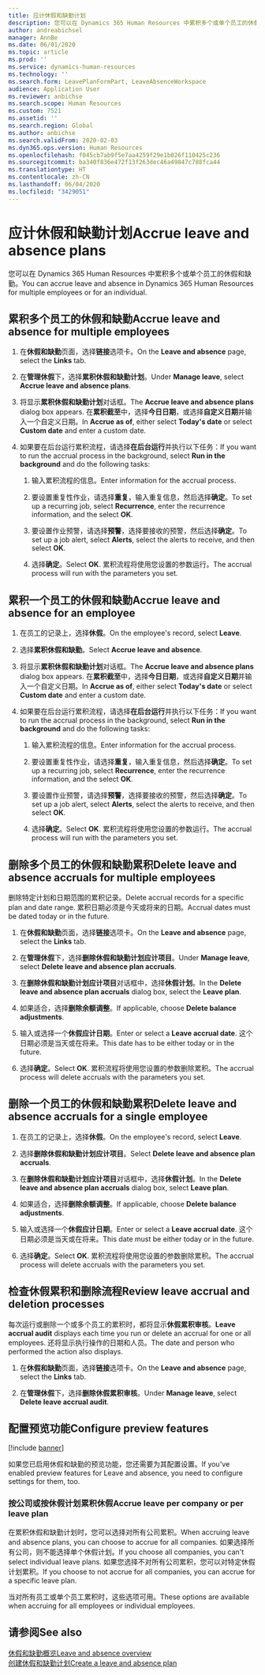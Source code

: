 ```yaml
---
title: 应计休假和缺勤计划
description: 您可以在 Dynamics 365 Human Resources 中累积多个或单个员工的休假和缺勤。
author: andreabichsel
manager: AnnBe
ms.date: 06/01/2020
ms.topic: article
ms.prod: ''
ms.service: dynamics-human-resources
ms.technology: ''
ms.search.form: LeavePlanFormPart, LeaveAbsenceWorkspace
audience: Application User
ms.reviewer: anbichse
ms.search.scope: Human Resources
ms.custom: 7521
ms.assetid: ''
ms.search.region: Global
ms.author: anbichse
ms.search.validFrom: 2020-02-03
ms.dyn365.ops.version: Human Resources
ms.openlocfilehash: f045cb7ab9f5e7aa4259f29e1b026f110425c236
ms.sourcegitcommit: ba340f836e472f13f263dec46a49847c788fca44
ms.translationtype: HT
ms.contentlocale: zh-CN
ms.lasthandoff: 06/04/2020
ms.locfileid: "3429051"
---
```

# <a name="accrue-leave-and-absence-plans"></a><span data-ttu-id="0e1ed-103">应计休假和缺勤计划</span><span class="sxs-lookup"><span data-stu-id="0e1ed-103">Accrue leave and absence plans</span></span>

<span data-ttu-id="0e1ed-104">您可以在 Dynamics 365 Human Resources 中累积多个或单个员工的休假和缺勤。</span><span class="sxs-lookup"><span data-stu-id="0e1ed-104">You can accrue leave and absence in Dynamics 365 Human Resources for multiple employees or for an individual.</span></span>

## <a name="accrue-leave-and-absence-for-multiple-employees"></a><span data-ttu-id="0e1ed-105">累积多个员工的休假和缺勤</span><span class="sxs-lookup"><span data-stu-id="0e1ed-105">Accrue leave and absence for multiple employees</span></span>

1. <span data-ttu-id="0e1ed-106">在**休假和缺勤**页面，选择**链接**选项卡。</span><span class="sxs-lookup"><span data-stu-id="0e1ed-106">On the **Leave and absence** page, select the **Links** tab.</span></span>

2. <span data-ttu-id="0e1ed-107">在**管理休假**下，选择**累积休假和缺勤计划**。</span><span class="sxs-lookup"><span data-stu-id="0e1ed-107">Under **Manage leave**, select **Accrue leave and absence plans**.</span></span>

3. <span data-ttu-id="0e1ed-108">将显示**累积休假和缺勤计划**对话框。</span><span class="sxs-lookup"><span data-stu-id="0e1ed-108">The **Accrue leave and absence plans** dialog box appears.</span></span> <span data-ttu-id="0e1ed-109">在**累积截至**中，选择**今日日期**，或选择**自定义日期**并输入一个自定义日期。</span><span class="sxs-lookup"><span data-stu-id="0e1ed-109">In **Accrue as of**, either select **Today's date** or select **Custom date** and enter a custom date.</span></span>

4. <span data-ttu-id="0e1ed-110">如果要在后台运行累积流程，请选择**在后台运行**并执行以下任务：</span><span class="sxs-lookup"><span data-stu-id="0e1ed-110">If you want to run the accrual process in the background, select **Run in the background** and do the following tasks:</span></span>

   1. <span data-ttu-id="0e1ed-111">输入累积流程的信息。</span><span class="sxs-lookup"><span data-stu-id="0e1ed-111">Enter information for the accrual process.</span></span>

   2. <span data-ttu-id="0e1ed-112">要设置重复性作业，请选择**重复**，输入重复信息，然后选择**确定**。</span><span class="sxs-lookup"><span data-stu-id="0e1ed-112">To set up a recurring job, select **Recurrence**, enter the recurrence information, and the select **OK**.</span></span>

   3. <span data-ttu-id="0e1ed-113">要设置作业预警，请选择**预警**，选择要接收的预警，然后选择**确定**。</span><span class="sxs-lookup"><span data-stu-id="0e1ed-113">To set up a job alert, select **Alerts**, select the alerts to receive, and then select **OK**.</span></span>

   4. <span data-ttu-id="0e1ed-114">选择**确定**。</span><span class="sxs-lookup"><span data-stu-id="0e1ed-114">Select **OK**.</span></span> <span data-ttu-id="0e1ed-115">累积流程将使用您设置的参数运行。</span><span class="sxs-lookup"><span data-stu-id="0e1ed-115">The accrual process will run with the parameters you set.</span></span>

## <a name="accrue-leave-and-absence-for-an-employee"></a><span data-ttu-id="0e1ed-116">累积一个员工的休假和缺勤</span><span class="sxs-lookup"><span data-stu-id="0e1ed-116">Accrue leave and absence for an employee</span></span>

1. <span data-ttu-id="0e1ed-117">在员工的记录上，选择**休假**。</span><span class="sxs-lookup"><span data-stu-id="0e1ed-117">On the employee's record, select **Leave**.</span></span>

2. <span data-ttu-id="0e1ed-118">选择**累积休假和缺勤**。</span><span class="sxs-lookup"><span data-stu-id="0e1ed-118">Select **Accrue leave and absence**.</span></span>

3. <span data-ttu-id="0e1ed-119">将显示**累积休假和缺勤计划**对话框。</span><span class="sxs-lookup"><span data-stu-id="0e1ed-119">The **Accrue leave and absence plans** dialog box appears.</span></span> <span data-ttu-id="0e1ed-120">在**累积截至**中，选择**今日日期**，或选择**自定义日期**并输入一个自定义日期。</span><span class="sxs-lookup"><span data-stu-id="0e1ed-120">In **Accrue as of**, either select **Today's date** or select **Custom date** and enter a custom date.</span></span>

4. <span data-ttu-id="0e1ed-121">如果要在后台运行累积流程，请选择**在后台运行**并执行以下任务：</span><span class="sxs-lookup"><span data-stu-id="0e1ed-121">If you want to run the accrual process in the background, select **Run in the background** and do the following tasks:</span></span>

   1. <span data-ttu-id="0e1ed-122">输入累积流程的信息。</span><span class="sxs-lookup"><span data-stu-id="0e1ed-122">Enter information for the accrual process.</span></span>

   2. <span data-ttu-id="0e1ed-123">要设置重复性作业，请选择**重复**，输入重复信息，然后选择**确定**。</span><span class="sxs-lookup"><span data-stu-id="0e1ed-123">To set up a recurring job, select **Recurrence**, enter the recurrence information, and the select **OK**.</span></span>

   3. <span data-ttu-id="0e1ed-124">要设置作业预警，请选择**预警**，选择要接收的预警，然后选择**确定**。</span><span class="sxs-lookup"><span data-stu-id="0e1ed-124">To set up a job alert, select **Alerts**, select the alerts to receive, and then select **OK**.</span></span>

   4. <span data-ttu-id="0e1ed-125">选择**确定**。</span><span class="sxs-lookup"><span data-stu-id="0e1ed-125">Select **OK**.</span></span> <span data-ttu-id="0e1ed-126">累积流程将使用您设置的参数运行。</span><span class="sxs-lookup"><span data-stu-id="0e1ed-126">The accrual process will run with the parameters you set.</span></span>

## <a name="delete-leave-and-absence-accruals-for-multiple-employees"></a><span data-ttu-id="0e1ed-127">删除多个员工的休假和缺勤累积</span><span class="sxs-lookup"><span data-stu-id="0e1ed-127">Delete leave and absence accruals for multiple employees</span></span>

<span data-ttu-id="0e1ed-128">删除特定计划和日期范围的累积记录。</span><span class="sxs-lookup"><span data-stu-id="0e1ed-128">Delete accrual records for a specific plan and date range.</span></span> <span data-ttu-id="0e1ed-129">累积日期必须是今天或将来的日期。</span><span class="sxs-lookup"><span data-stu-id="0e1ed-129">Accrual dates must be dated today or in the future.</span></span>

1. <span data-ttu-id="0e1ed-130">在**休假和缺勤**页面，选择**链接**选项卡。</span><span class="sxs-lookup"><span data-stu-id="0e1ed-130">On the **Leave and absence** page, select the **Links** tab.</span></span>

2. <span data-ttu-id="0e1ed-131">在**管理休假**下，选择**删除休假和缺勤计划应计项目**。</span><span class="sxs-lookup"><span data-stu-id="0e1ed-131">Under **Manage leave**, select **Delete leave and absence plan accruals**.</span></span>

3. <span data-ttu-id="0e1ed-132">在**删除休假和缺勤计划应计项目**对话框中，选择**休假计划**。</span><span class="sxs-lookup"><span data-stu-id="0e1ed-132">In the **Delete leave and absence plan accruals** dialog box, select the **Leave plan**.</span></span> 

4. <span data-ttu-id="0e1ed-133">如果适合，选择**删除余额调整**。</span><span class="sxs-lookup"><span data-stu-id="0e1ed-133">If applicable, choose **Delete balance adjustments**.</span></span>

5. <span data-ttu-id="0e1ed-134">输入或选择一个**休假应计日期**。</span><span class="sxs-lookup"><span data-stu-id="0e1ed-134">Enter or select a **Leave accrual date**.</span></span> <span data-ttu-id="0e1ed-135">这个日期必须是当天或在将来。</span><span class="sxs-lookup"><span data-stu-id="0e1ed-135">This date has to be either today or in the future.</span></span> 

6. <span data-ttu-id="0e1ed-136">选择**确定**。</span><span class="sxs-lookup"><span data-stu-id="0e1ed-136">Select **OK**.</span></span> <span data-ttu-id="0e1ed-137">累积流程将使用您设置的参数删除累积。</span><span class="sxs-lookup"><span data-stu-id="0e1ed-137">The accrual process will delete accruals with the parameters you set.</span></span> 

## <a name="delete-leave-and-absence-accruals-for-a-single-employee"></a><span data-ttu-id="0e1ed-138">删除一个员工的休假和缺勤累积</span><span class="sxs-lookup"><span data-stu-id="0e1ed-138">Delete leave and absence accruals for a single employee</span></span>

1. <span data-ttu-id="0e1ed-139">在员工的记录上，选择**休假**。</span><span class="sxs-lookup"><span data-stu-id="0e1ed-139">On the employee's record, select **Leave**.</span></span>

2. <span data-ttu-id="0e1ed-140">选择**删除休假和缺勤计划应计项目**。</span><span class="sxs-lookup"><span data-stu-id="0e1ed-140">Select **Delete leave and absence plan accruals**.</span></span>

3. <span data-ttu-id="0e1ed-141">在**删除休假和缺勤计划应计项目**对话框中，选择**休假计划**。</span><span class="sxs-lookup"><span data-stu-id="0e1ed-141">In the **Delete leave and absence plan accruals** dialog box, select **Leave plan**.</span></span> 

4. <span data-ttu-id="0e1ed-142">如果适合，选择**删除余额调整**。</span><span class="sxs-lookup"><span data-stu-id="0e1ed-142">If applicable, choose **Delete balance adjustments**.</span></span>

5. <span data-ttu-id="0e1ed-143">输入或选择一个**休假应计日期**。</span><span class="sxs-lookup"><span data-stu-id="0e1ed-143">Enter or select a **Leave accrual date**.</span></span> <span data-ttu-id="0e1ed-144">这个日期必须是当天或在将来。</span><span class="sxs-lookup"><span data-stu-id="0e1ed-144">This date must be either today or in the future.</span></span> 

6. <span data-ttu-id="0e1ed-145">选择**确定**。</span><span class="sxs-lookup"><span data-stu-id="0e1ed-145">Select **OK**.</span></span> <span data-ttu-id="0e1ed-146">累积流程将使用您设置的参数删除累积。</span><span class="sxs-lookup"><span data-stu-id="0e1ed-146">The accrual process will delete accruals with the parameters you set.</span></span> 

## <a name="review-leave-accrual-and-deletion-processes"></a><span data-ttu-id="0e1ed-147">检查休假累积和删除流程</span><span class="sxs-lookup"><span data-stu-id="0e1ed-147">Review leave accrual and deletion processes</span></span>

<span data-ttu-id="0e1ed-148">每次运行或删除一个或多个员工的累积时，都将显示**休假累积审核**。</span><span class="sxs-lookup"><span data-stu-id="0e1ed-148">**Leave accrual audit** displays each time you run or delete an accrual for one or all employees.</span></span> <span data-ttu-id="0e1ed-149">还将显示执行操作的日期和人员。</span><span class="sxs-lookup"><span data-stu-id="0e1ed-149">The date and person who performed the action also displays.</span></span>

1. <span data-ttu-id="0e1ed-150">在**休假和缺勤**页面，选择**链接**选项卡。</span><span class="sxs-lookup"><span data-stu-id="0e1ed-150">On the **Leave and absence** page, select the **Links** tab.</span></span>

2. <span data-ttu-id="0e1ed-151">在**管理休假**下，选择**删除休假累积审核**。</span><span class="sxs-lookup"><span data-stu-id="0e1ed-151">Under **Manage leave**, select **Delete leave accrual audit**.</span></span>

## <a name="configure-preview-features"></a><span data-ttu-id="0e1ed-152">配置预览功能</span><span class="sxs-lookup"><span data-stu-id="0e1ed-152">Configure preview features</span></span>

[!include [banner](includes/preview-feature-leave-absence.md)]

<span data-ttu-id="0e1ed-153">如果您已启用休假和缺勤的预览功能，您还需要为其配置设置。</span><span class="sxs-lookup"><span data-stu-id="0e1ed-153">If you've enabled preview features for Leave and absence, you need to configure settings for them, too.</span></span>

### <a name="accrue-leave-per-company-or-per-leave-plan"></a><span data-ttu-id="0e1ed-154">按公司或按休假计划累积休假</span><span class="sxs-lookup"><span data-stu-id="0e1ed-154">Accrue leave per company or per leave plan</span></span>

<span data-ttu-id="0e1ed-155">在累积休假和缺勤计划时，您可以选择对所有公司累积。</span><span class="sxs-lookup"><span data-stu-id="0e1ed-155">When accruing leave and absence plans, you can choose to accrue for all companies.</span></span> <span data-ttu-id="0e1ed-156">如果选择所有公司，则不能选择单个休假计划。</span><span class="sxs-lookup"><span data-stu-id="0e1ed-156">If you choose all companies, you can't select individual leave plans.</span></span> <span data-ttu-id="0e1ed-157">如果您选择不对所有公司累积，您可以对特定休假计划累积。</span><span class="sxs-lookup"><span data-stu-id="0e1ed-157">If you choose to not accrue for all companies, you can accrue for a specific leave plan.</span></span> 

<span data-ttu-id="0e1ed-158">当对所有员工或单个员工累积时，这些选项可用。</span><span class="sxs-lookup"><span data-stu-id="0e1ed-158">These options are available when accruing for all employees or individual employees.</span></span> 

## <a name="see-also"></a><span data-ttu-id="0e1ed-159">请参阅</span><span class="sxs-lookup"><span data-stu-id="0e1ed-159">See also</span></span>

[<span data-ttu-id="0e1ed-160">休假和缺勤概览</span><span class="sxs-lookup"><span data-stu-id="0e1ed-160">Leave and absence overview</span></span>](hr-leave-and-absence-overview.md)</br>
[<span data-ttu-id="0e1ed-161">创建休假和缺勤计划</span><span class="sxs-lookup"><span data-stu-id="0e1ed-161">Create a leave and absence plan</span></span>](hr-leave-and-absence-plans.md)
